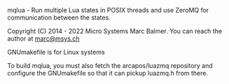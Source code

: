 mqlua - Run multiple Lua states in POSIX threads and use ZeroMQ for
communication between the states.

Copyright (C) 2014 - 2022 Micro Systems Marc Balmer.
You can reach the author at marc@msys.ch

GNUmakefile is for Linux systems

To build mqlua, you must also fetch the arcapos/luazmq repository and
configure the GNUmakefile so that it can pickup luazmq.h from there.
